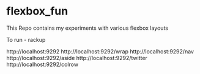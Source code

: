 flexbox_fun
===========

This Repo contains my experiments with various flexbox layouts

To run - rackup

http://localhost:9292
http://localhost:9292/wrap
http://localhost:9292/nav
http://localhost:9292/aside
http://localhost:9292/twitter
http://localhost:9292/colrow

